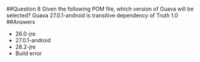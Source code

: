 ##Question 8
Given the following POM file, which version of Guava will be selected? Guava 27.0.1-android is transitive dependency of Truth 1.0
##Answers
* 26.0-jre
* 27.0.1-android
* 28.2-jre  
* Build error

